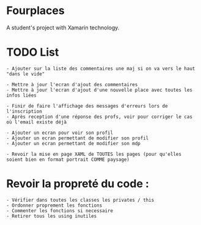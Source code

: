 ﻿# Fourplaces
A student's project with Xamarin technology.

# TODO List
    - Ajouter sur la liste des commentaires une maj si on va vers le haut "dans le vide"

    - Mettre à jour l'ecran d'ajout des commentaires
    - Mettre à jour l'ecran d'ajout d'une nouvelle place avec toutes les infos liées

    - Finir de faire l'affichage des messages d'erreurs lors de l'inscription
    - Après reception d'une réponse des profs, voir pour corriger le cas où l'email existe déjà

    - Ajouter un ecran pour voir son profil
    - Ajouter un ecran permettant de modifier son profil
    - Ajouter un ecran permettant de modifier son mdp

    - Revoir la mise en page XAML de TOUTES les pages (pour qu'elles soient bien en format portrait COMME paysage)


# Revoir la propreté du code :
    - Vérifier dans toutes les classes les privates / this
    - Ordonner proprement les fonctions
    - Commenter les fonctions si necessaire
    - Retirer tous les using inutiles
